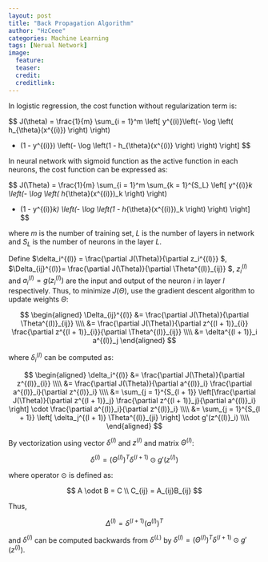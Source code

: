 ```yaml
---
layout: post
title: "Back Propagation Algorithm"
author: "HzCeee"
categories: Machine Learning
tags: [Nerual Network]
image:
  feature: 
  teaser: 
  credit:
  creditlink:
---
```


In logistic regression, the cost function without regularization term is:

$$
J(\theta) = \frac{1}{m} \sum_{i = 1}^m \left[ 
y^{(i)}\left(- \log \left( h_{\theta}(x^{(i)}) \right) \right)
+ (1 - y^{(i)}) \left(- \log \left(1 - h_{\theta}(x^{(i)} \right) \right)
\right]
$$

In neural network with sigmoid function as the active function in each neurons, the cost function can be expressed as:

$$
J(\Theta) = \frac{1}{m} \sum_{i = 1}^m \sum_{k = 1}^{S_L}
\left[ 
y^{(i)}_k \left(- \log \left( h_{\theta}(x^{(i)})_k \right) \right)
+ (1 - y^{(i)}_k) \left(- \log \left(1 - h_{\theta}(x^{(i)})_k \right) \right)
\right]
$$

where $m$ is the number of training set, $L$ is the number of layers in network and $S_L$ is the number of neurons in the layer $L$.

Define $\delta_i^{(l)} = \frac{\partial J(\Theta)}{\partial z_i^{(l)}} $, $\Delta_{ij}^{(l)}= \frac{\partial J(\Theta)}{\partial \Theta^{(l)}_{ij}} $, $z^{(l)}_i$ and $a^{(l)}_i = g(z^{(l)}_i)$ are the input and output of the neuron $i$ in layer $l$ respectively. Thus, to minimize $J(\Theta)$, use the gradient descent algorithm to update weights $\Theta$:

$$
\begin{aligned}
\Delta_{ij}^{(l)}
&= \frac{\partial J(\Theta)}{\partial \Theta^{(l)}_{ij}} \\\\
&= \frac{\partial J(\Theta)}{\partial z^{(l + 1)}_{i}} \frac{\partial z^{(l + 1)}_{i}}{\partial \Theta^{(l)}_{ij}} \\\\
&= \delta^{(l + 1)}_i a^{(l)}_j
\end{aligned}
$$

where $\delta_i^{(l)}$ can be computed as:

$$
\begin{aligned}
\delta_i^{(l)}
&= \frac{\partial J(\Theta)}{\partial z^{(l)}_{i}} \\\\
&= \frac{\partial J(\Theta)}{\partial a^{(l)}_i} \frac{\partial a^{(l)}_i}{\partial z^{(l)}_i} \\\\
&= \sum_{j = 1}^{S_{l + 1}} \left[\frac{\partial J(\Theta)}{\partial z^{(l + 1)}_j} \frac{\partial z^{(l + 1)}_j}{\partial a^{(l)}_i} \right] \cdot
\frac{\partial a^{(l)}_i}{\partial z^{(l)}_i} \\\\
&= \sum_{j = 1}^{S_{l + 1}} \left[ \delta_j^{(l + 1)} \Theta^{(l)}_{ji} \right] \cdot g'(z^{(l)}_i) \\\\
\end{aligned}
$$

By vectorization using vector $\delta^{(l)}​$ and $z^{(l)}​$ and matrix $\Theta^{(l)}​$:

$$
\delta^{(l)} = (\Theta^{(l)})^T \delta^{(l + 1)} \odot g'(z^{(l)})
$$

where operator $\odot$ is defined as:

$$
A \odot B = C \\
C_{ij} = A_{ij}B_{ij}
$$

Thus,

$$
\Delta^{(l)} = \delta^{(l + 1)} (a^{(l)})^T
$$

and $\delta^{(l)}$ can be computed backwards from $\delta^{(L)}$ by $\delta^{(l)} = (\Theta^{(l)})^T \delta^{(l + 1)} \odot g'(z^{(l)})$.
